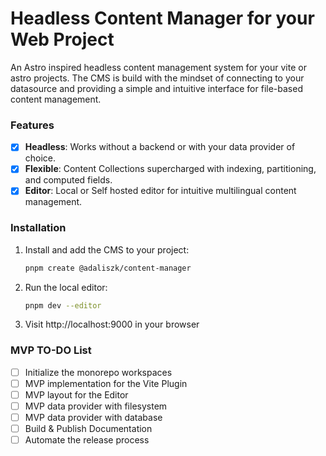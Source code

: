 # Headless Content Manager for your Web Project

An Astro inspired headless content management system for your vite or astro projects. The CMS is build with the mindset
of connecting to your datasource and providing a simple and intuitive interface for file-based content management.

### Features

- [x] **Headless**: Works without a backend or with your data provider of choice.
- [x] **Flexible**: Content Collections supercharged with indexing, partitioning, and computed fields.
- [x] **Editor**: Local or Self hosted editor for intuitive multilingual content management.

### Installation

1. Install and add the CMS to your project:
   ```bash
   pnpm create @adaliszk/content-manager
   ```
2. Run the local editor:
   ```bash
   pnpm dev --editor
   ```
3. Visit http://localhost:9000 in your browser

### MVP TO-DO List

- [ ] Initialize the monorepo workspaces
- [ ] MVP implementation for the Vite Plugin
- [ ] MVP layout for the Editor
- [ ] MVP data provider with filesystem
- [ ] MVP data provider with database
- [ ] Build & Publish Documentation
- [ ] Automate the release process